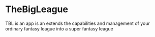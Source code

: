 # TheBigLeague
TBL is an app is an extends the capabilities and management of your ordinary fantasy league into a super fantasy league
